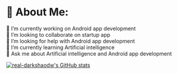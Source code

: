 # 💫 About Me:
🔭 I’m currently working on Android app development <br>👯 I’m looking to collaborate on startup app<br>🤝 I’m looking for help with Android app development <br>🌱 I’m currently learning Artificial intelligence <br>💬 Ask me about Artificial intelligence and Android app development <br>

[![real-darkshaodw's GitHub stats](https://github-readme-stats.vercel.app/api?username=real-darkshaodw)](https://github.com/anuraghazra/github-readme-stats)

